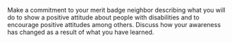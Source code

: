 Make a commitment to your merit badge neighbor describing what you will do to show a positive attitude about people with disabilities and to encourage positive attitudes among others. Discuss how your awareness has changed as a result of what you have learned.
